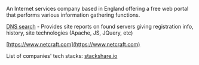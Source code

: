 
An Internet services company based in England offering a free web portal that performs various information gathering functions.  
  
  
[DNS search](http://searchdns.netcraft.com) - Provides site reports on found servers giving registration info, history, site technologies (Apache, JS, JQuery, etc)  
  
  
[https://www.netcraft.com](https://www.netcraft.com)  
  
  
List of companies' tech stacks: [stackshare.io](https://stackshare.io)